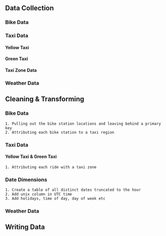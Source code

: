 
## Data Collection

### Bike Data

### Taxi Data

#### Yellow Taxi
#### Green Taxi
#### Taxi Zone Data

### Weather Data

## Cleaning & Transforming

### Bike Data
    1. Pulling out the bike station locations and leaving behind a primary key
    2. Attributing each bike station to a taxi region
### Taxi Data

#### Yellow Taxi & Green Taxi
    1. Attributing each ride with a taxi zone

### Date Dimensions
    1. Create a table of all distinct dates truncated to the hour
    2. Add unix column in UTC time
    3. Add holidays, time of day, day of week etc

### Weather Data

## Writing Data